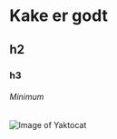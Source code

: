 # Kake er godt

## h2

### h3

###### Minimum

![Image of Yaktocat](https://octodex.github.com/images/yaktocat.png)
